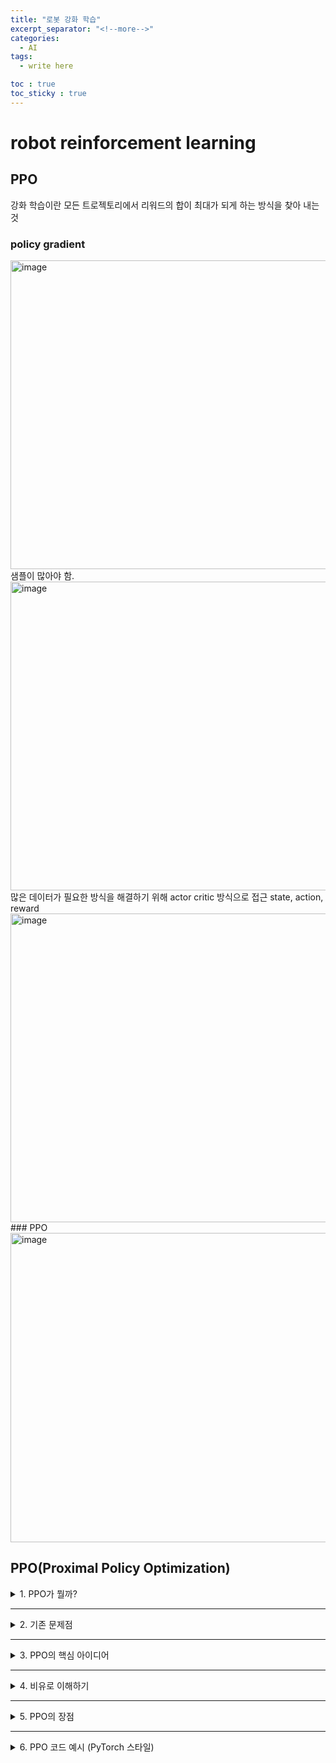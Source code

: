 ```yaml
---
title: "로봇 강화 학습"
excerpt_separator: "<!--more-->"
categories:
  - AI
tags:
  - write here

toc : true
toc_sticky : true
---
```


# robot reinforcement learning

## PPO
강화 학습이란 모든 트로젝토리에서 리워드의 합이 최대가 되게 하는 방식을 찾아 내는것    
### policy gradient 
<img width="886" height="494" alt="image" src="https://github.com/user-attachments/assets/df9b3e2a-bf90-4773-ae6e-0ee4ebc4423d" />    
샘플이 많아야 함.   
<img width="886" height="494" alt="image" src="https://github.com/user-attachments/assets/9cc1ccc9-d326-4614-a87a-c1af78faec67" />    
많은 데이터가 필요한 방식을 해결하기 위해 actor critic 방식으로 접근      
state, action, reward     
<img width="886" height="494" alt="image" src="https://github.com/user-attachments/assets/14f13398-5b4b-4b22-a2c9-b24ee1d1c58f" />    
### PPO  
<img width="889" height="495" alt="image" src="https://github.com/user-attachments/assets/ce71bf6c-0d46-44c5-ae48-3b5cb11e498e" />    

## PPO(Proximal Policy Optimization)

<details>
<summary>1. PPO가 뭘까?</summary>

강화학습에서 **에이전트(agent)**는 환경에서 행동을 하면서 보상(reward)을 얻고,  
그 경험을 통해 **정책(policy, 행동을 선택하는 규칙)**을 점점 더 좋게 만들어 갑니다.  

문제는, 정책을 조금씩 업데이트해야 하는데, **너무 크게 바꾸면 성능이 떨어질 수 있다는 점**입니다.  
👉 예: 원래 잘하던 동작을 완전히 잊어버리거나, 랜덤하게 행동하게 됨.

그래서 나온 방법이 **PPO(Proximal Policy Optimization, 근접 정책 최적화)**입니다.  
이름 그대로 “정책을 너무 멀리 바꾸지 말고, **가까운(proximal)** 범위 안에서만 최적화하자”라는 아이디어예요.
</details>

---

<details>
<summary>2. 기존 문제점</summary>

- **Policy Gradient**: 정책을 gradient로 업데이트하는데, 한 번에 너무 크게 바뀔 수 있음 → 불안정.  
- **TRPO(Trust Region Policy Optimization)**: 정책 변화가 너무 크지 않도록 제약을 줌(Trust Region).  
  하지만 수학이 복잡하고 구현이 어렵고 계산량이 큼.
</details>

---

<details>
<summary>3. PPO의 핵심 아이디어</summary>

PPO는 TRPO를 단순하게 만든 버전이에요.

- 새로운 정책과 옛날 정책의 비율  

\[
r(\theta) = \frac{\pi_\theta(a|s)}{\pi_{\theta_{\text{old}}}(a|s)}
\]

을 계산함.  

- 이 비율이 **1에 가까우면** (= 행동 확률이 많이 안 바뀌었으면) 괜찮음.  
- 그런데 너무 멀어지면(예: 2배 이상 바뀌면) 업데이트를 강제로 **클리핑(clipping)** 해서 제한을 둠.

즉,

\[
L^{CLIP}(\theta) = \min\Big(r(\theta) \hat{A}, \, \text{clip}(r(\theta), 1-\epsilon, 1+\epsilon) \hat{A}\Big)
\]

여기서  
- \(\hat{A}\) = advantage (이 행동이 평균보다 얼마나 좋은지)  
- \(\epsilon\) = 허용 오차 (예: 0.1 ~ 0.2)  

👉 결국, 정책이 너무 급격히 바뀌지 않게 하면서도, 좋은 방향으로 조금씩 개선하도록 함.
</details>

---

<details>
<summary>4. 비유로 이해하기</summary>

PPO를 **아이의 학습**에 비유해볼게요.  

- 아이가 자전거를 타는 걸 배우고 있음.  
- 갑자기 “오늘은 외발자전거 타!” 라고 하면 너무 어려워서 못 배움 (정책 급격 변화).  
- 대신 “자전거에서 손을 한쪽만 떼고 가보자”처럼 **조금만 변화**를 주면, 안정적으로 늘어남.  

👉 PPO는 이런 식으로 학습을 제한해서 안정성을 확보하는 방법이에요.
</details>

---

<details>
<summary>5. PPO의 장점</summary>

- 구현이 비교적 간단하다 (TRPO보다 훨씬 쉬움).  
- 안정적이다 (정책이 폭주하지 않음).  
- 성능도 좋은 편이라, 현재 **강화학습에서 가장 널리 쓰이는 방법 중 하나**.
</details>

---

<details>
<summary>6. PPO 코드 예시 (PyTorch 스타일)</summary>

```python
import torch
import torch.nn as nn
import torch.optim as optim

class PolicyNet(nn.Module):
    def __init__(self, state_dim, action_dim):
        super().__init__()
        self.fc = nn.Sequential(
            nn.Linear(state_dim, 64), nn.ReLU(),
            nn.Linear(64, 64), nn.ReLU(),
            nn.Linear(64, action_dim)
        )
    
    def forward(self, x):
        return torch.softmax(self.fc(x), dim=-1)

# 정책 네트워크와 옵티마이저
policy = PolicyNet(state_dim=4, action_dim=2)
optimizer = optim.Adam(policy.parameters(), lr=3e-4)

# PPO 업데이트 단계 (클리핑 포함)
def ppo_update(old_log_probs, states, actions, advantages, epsilon=0.2):
    new_probs = policy(states)
    new_log_probs = torch.log(new_probs.gather(1, actions))
    
    ratio = torch.exp(new_log_probs - old_log_probs)
    
    clipped_ratio = torch.clamp(ratio, 1 - epsilon, 1 + epsilon)
    loss = -torch.min(ratio * advantages, clipped_ratio * advantages).mean()
    
    optimizer.zero_grad()
    loss.backward()
    optimizer.step()
```

## SIM to REAL
강화 학습을 실제 로봇으로 하게 되면 비용, 위헙도 측면에서 적합하지 않다. 그래서 SIM을 사용하는게 더 유용합니다.    
<img width="889" height="495" alt="image" src="https://github.com/user-attachments/assets/756a0388-b7ee-4b8f-805b-b6e4320fedca" />     

다만 SIM과 실제 환경의 차이가 있어서 이를 위해 보상해줘야 하는 이슈가 있다.     
<img width="889" height="495" alt="image" src="https://github.com/user-attachments/assets/d08f93bf-df0e-43a9-9a6e-42ac8b815b49" />   

### FurnitureBench    
[https://github.com/clvrai/furniture-bench?tab=readme-ov-file](https://github.com/clvrai/furniture-bench?tab=readme-ov-file)    
[https://clvrai.github.io/furniture-bench/](https://clvrai.github.io/furniture-bench/)     
<img width="889" height="495" alt="image" src="https://github.com/user-attachments/assets/b250c3ac-8a2e-4ea5-8664-e45e016b83df" />    
<iframe width="560" height="315" src="https://www.youtube.com/embed/qfJEivnHVuE?si=jLRwZgiy_7L_7khj&amp;start=33" title="YouTube video player" frameborder="0" allow="accelerometer; autoplay; clipboard-write; encrypted-media; gyroscope; picture-in-picture; web-share" referrerpolicy="strict-origin-when-cross-origin" allowfullscreen></iframe>     





### robust rocomotion    
rl in the world :daydreamer    
<iframe width="560" height="315" src="https://www.youtube.com/embed/xAXvfVTgqr0" frameborder="0" allowfullscreen></iframe>     

a walk in the park learning to walk in 20 minutes with model-free reinforcement learning    
<iframe width="560" height="315" src="https://www.youtube.com/embed/YO1USfn6sHY" frameborder="0" allowfullscreen></iframe>.   

<iframe width="560" height="315" src="https://www.youtube.com/embed/gM_EjJTq2F8?si=Gpntv4L61HtY5mAU" title="YouTube video player" frameborder="0" allow="accelerometer; autoplay; clipboard-write; encrypted-media; gyroscope; picture-in-picture; web-share" referrerpolicy="strict-origin-when-cross-origin" allowfullscreen></iframe>      

## 강화 학습을 이용한 로봇 보행 (PPO를 사용)
### 논문- (Learning to walk in minutes using Massively Parallel Deep RL) - 엄청 많은 디바이스로 학습
<img width="889" height="495" alt="image" src="https://github.com/user-attachments/assets/65e42e6e-91fa-4346-9eb3-c9908f347c75" />    
<img width="889" height="495" alt="image" src="https://github.com/user-attachments/assets/a7cb0b7e-78bf-4dbc-84c0-74de9a364dc9" />    
<img width="889" height="495" alt="image" src="https://github.com/user-attachments/assets/586e4ed5-623d-4232-842f-f28afe316992" />    
reward    
<img width="889" height="495" alt="image" src="https://github.com/user-attachments/assets/b49c80b8-703b-4f1f-aa96-ceb054bba4a3" />
<img width="889" height="495" alt="image" src="https://github.com/user-attachments/assets/786417ed-9b78-4599-b729-68816e94af07" />
<img width="889" height="495" alt="image" src="https://github.com/user-attachments/assets/e1f1b863-ab74-4590-8ed0-73a042beb2e9" />    
<img width="889" height="495" alt="image" src="https://github.com/user-attachments/assets/347a86db-00da-426b-a0f1-f0e929707b9d" />    

<iframe width="560" height="315" src="https://www.youtube.com/embed/8sO7VS3q8d0" frameborder="0" allowfullscreen></iframe>.   

### 논문 (RMA) - 어려운 환경에서 실시간으로 동작    
<img width="889" height="495" alt="image" src="https://github.com/user-attachments/assets/051d3b51-0808-44a0-a707-7944dc39e5b4" />   
<img width="889" height="495" alt="image" src="https://github.com/user-attachments/assets/31923e5c-9c45-45c8-93de-415880cbe535" />   
<img width="889" height="495" alt="image" src="https://github.com/user-attachments/assets/8ff4c013-98c9-4c64-a8ac-1f7841ef50be" />   
<img width="889" height="495" alt="image" src="https://github.com/user-attachments/assets/94472a42-1990-426a-b0bd-f1a8a98e6663" />   
<iframe width="560" height="315" src="https://www.youtube.com/embed/tpFQR_HUYss" frameborder="0" allowfullscreen></iframe>.   

### 논문 - robot parkour
[robot-parkour.github.io](robot-parkour.github.io).    
<img width="889" height="495" alt="image" src="https://github.com/user-attachments/assets/5f12c344-3e09-4e6b-80e7-b9ee41ab74a5" />   
<img width="889" height="495" alt="image" src="https://github.com/user-attachments/assets/20c9b2a1-77f0-4b92-a6ca-ca1a8badbb43" />   
<img width="889" height="495" alt="image" src="https://github.com/user-attachments/assets/c552c6a2-4f6c-4eeb-869c-9592d2c62fe7" />   
<img width="889" height="495" alt="image" src="https://github.com/user-attachments/assets/574b2176-91af-4fc5-ae94-f606300b24ae" />   
<img width="889" height="495" alt="image" src="https://github.com/user-attachments/assets/3ef5a468-b8a9-4f11-8820-f44ac14c2c75" />   
<img width="889" height="495" alt="image" src="https://github.com/user-attachments/assets/5226c659-51c5-40d8-9ca1-c4ed93668395" />   
<img width="889" height="495" alt="image" src="https://github.com/user-attachments/assets/8fb9b309-d124-4bb2-83eb-f162e40b95bf" />   
<img width="889" height="495" alt="image" src="https://github.com/user-attachments/assets/78787e8c-a989-4ab2-9c35-ce3751f125be" />   
<img width="889" height="495" alt="image" src="https://github.com/user-attachments/assets/ff22e757-5074-46a2-ab94-3e7107ccb9ee" />   

<iframe width="560" height="315" src="https://www.youtube.com/embed/M7lDCSF0KP0" frameborder="0" allowfullscreen></iframe>.   

### 논문 (휴머노이드) robot parkour   
[https://humanoid4parkour.github.io/](https://humanoid4parkour.github.io/).   
<img width="889" height="503" alt="image" src="https://github.com/user-attachments/assets/2468fe75-8633-4256-b06c-c982f164e237" />
<img width="889" height="503" alt="image" src="https://github.com/user-attachments/assets/0feea12d-d079-4a6b-b5c7-5114476a71bf" />
<img width="889" height="503" alt="image" src="https://github.com/user-attachments/assets/f532177d-394c-4b1f-b2d7-e8aeed286ba0" />
<img width="889" height="503" alt="image" src="https://github.com/user-attachments/assets/7ff0d2a1-dc1f-4fe2-9728-1688ae32e0f0" />   
<iframe width="560" height="315" src="https://www.youtube.com/embed/9ilYqoQEQeg" frameborder="0" allowfullscreen></iframe>.   


### 논문 (transformer)  
<img width="889" height="503" alt="image" src="https://github.com/user-attachments/assets/16e3291c-1036-4d1a-a599-032e94799ac1" />
<img width="882" height="500" alt="image" src="https://github.com/user-attachments/assets/6f994f6a-2676-410d-bf01-6ff81da161dc" />
<img width="882" height="500" alt="image" src="https://github.com/user-attachments/assets/8f0daf1e-0b51-437e-812c-15cb47bc2a47" />
<img width="882" height="500" alt="image" src="https://github.com/user-attachments/assets/a3f7dfb3-7c8a-4910-a550-20892538ab69" />.    
<iframe width="560" height="315" src="https://www.youtube.com/embed/Y8URcPDbPhg" frameborder="0" allowfullscreen></iframe>.   

#### tesla optimus.   
<img width="882" height="500" alt="image" src="https://github.com/user-attachments/assets/bfe2262b-9583-4cf7-971d-d4becf48acd6" />   
[https://x.com/tesla_optimus/status/1922456791549427867](https://x.com/tesla_optimus/status/1922456791549427867).   


#### unitree.  
<img width="882" height="500" alt="image" src="https://github.com/user-attachments/assets/cf788a88-82b1-447c-abf8-78759c7de38c" />   
<iframe width="560" height="315" src="https://www.youtube.com/embed/Nkh6RUocD8c" frameborder="0" allowfullscreen></iframe>.   

<img width="882" height="500" alt="image" src="https://github.com/user-attachments/assets/b79313a9-eac2-4f47-ac8c-831348b00326" />   
<iframe width="560" height="315" src="https://www.youtube.com/embed/p0xFou30hWI" frameborder="0" allowfullscreen></iframe>.   


#### boston Dynamics
<img width="882" height="500" alt="image" src="https://github.com/user-attachments/assets/64a0e503-3779-45c0-8dc4-2844cd81055c" />    
<iframe width="560" height="315" src="https://www.youtube.com/embed/I44_zbEwz_w" frameborder="0" allowfullscreen></iframe>.   

<img width="882" height="500" alt="image" src="https://github.com/user-attachments/assets/df43ffcd-9802-44be-ab24-8e606fad131b" />   
<iframe width="560" height="315" src="https://www.youtube.com/embed/dFObux6mfTc" frameborder="0" allowfullscreen></iframe>.   



## 로봇 파운데이션 모델
RFM (robot foundation model)    
<img width="882" height="500" alt="image" src="https://github.com/user-attachments/assets/6d9b3106-dbcb-474d-946a-8d159be14dbe" />   
<img width="882" height="500" alt="image" src="https://github.com/user-attachments/assets/90c3e129-ae6b-4609-9d29-4338383aa2d9" />   

### 2016 google foundation model
<img width="882" height="500" alt="image" src="https://github.com/user-attachments/assets/fa8cbbcd-b80a-4970-b14a-ef9845065dad" />    
<iframe width="560" height="315" src="https://www.youtube.com/embed/V05SuCSRAtg?si=dTTICLA8mFnZtpG7" title="YouTube video player" frameborder="0" allow="accelerometer; autoplay; clipboard-write; encrypted-media; gyroscope; picture-in-picture; web-share" referrerpolicy="strict-origin-when-cross-origin" allowfullscreen></iframe>     

### QT-Opt
<img width="882" height="500" alt="image" src="https://github.com/user-attachments/assets/e3f90f53-1296-4e37-9b8b-420604d54507" />   
<iframe width="560" height="315" src="https://www.youtube.com/embed/W4joe3zzglU?si=9GiJfqOi-gRk0g1a" title="YouTube video player" frameborder="0" allow="accelerometer; autoplay; clipboard-write; encrypted-media; gyroscope; picture-in-picture; web-share" referrerpolicy="strict-origin-when-cross-origin" allowfullscreen></iframe>     
[논문](https://www.semanticscholar.org/paper/QT-Opt%3A-Scalable-Deep-Reinforcement-Learning-for-Kalashnikov-Irpan/eb37e7b76d26b75463df22b2a3aa32b6a765c672)    

### MT-Opt
task 나눠서, 잡을 물체를 정해서 잡는 훈련        
<img width="882" height="500" alt="image" src="https://github.com/user-attachments/assets/6db71e79-b82a-42c5-adc7-b33c58497d78" />     
<iframe width="560" height="315" src="https://www.youtube.com/embed/i3uUGSko2zY?si=gWvedTTP7qHISfv6" title="YouTube video player" frameborder="0" allow="accelerometer; autoplay; clipboard-write; encrypted-media; gyroscope; picture-in-picture; web-share" referrerpolicy="strict-origin-when-cross-origin" allowfullscreen></iframe>     
[논문](https://www.semanticscholar.org/paper/MT-Opt%3A-Continuous-Multi-Task-Robotic-Reinforcement-Kalashnikov-Varley/3e85d208b1b927fdb69ecf8336c70995818aaebd)     

### BC-Z
<img width="882" height="500" alt="image" src="https://github.com/user-attachments/assets/3b584699-4b75-4a49-a750-fa8350595317" />    
<iframe width="560" height="315" src="https://www.youtube.com/embed/f-9Jw3KvPJo?si=wSj8P7w67Qu-W3UI" title="YouTube video player" frameborder="0" allow="accelerometer; autoplay; clipboard-write; encrypted-media; gyroscope; picture-in-picture; web-share" referrerpolicy="strict-origin-when-cross-origin" allowfullscreen></iframe>    
[논문](https://arxiv.org/abs/2202.02005)    

### RT-1 (robotics transformer)
<img width="882" height="500" alt="image" src="https://github.com/user-attachments/assets/11ac737a-7e4c-48c7-9ecc-3684f0f32f4a" />    
<img width="882" height="500" alt="image" src="https://github.com/user-attachments/assets/8f6ea23c-74e9-4c85-b5a8-f590d01cb1e3" />    
<iframe width="560" height="315" src="https://www.youtube.com/embed/UuKAp9a6wMs?si=DaoM7FMJTygO6ZD9" title="YouTube video player" frameborder="0" allow="accelerometer; autoplay; clipboard-write; encrypted-media; gyroscope; picture-in-picture; web-share" referrerpolicy="strict-origin-when-cross-origin" allowfullscreen></iframe>     
[https://robotics-transformer1.github.io/](https://robotics-transformer1.github.io/)     
[논문](https://arxiv.org/abs/2212.06817)     

### RT-2
pretrain-vlm 을 가져다가 학습 (vision language action)    
<img width="882" height="500" alt="image" src="https://github.com/user-attachments/assets/0bb04e4d-9816-4147-acb8-b327ec436870" />    
<iframe width="560" height="315" src="https://www.youtube.com/embed/gXgmqjthrPw?si=i8xhxXUdyBZFs9ne" title="YouTube video player" frameborder="0" allow="accelerometer; autoplay; clipboard-write; encrypted-media; gyroscope; picture-in-picture; web-share" referrerpolicy="strict-origin-when-cross-origin" allowfullscreen></iframe>     
[https://robotics-transformer2.github.io/](https://robotics-transformer2.github.io/)    
[논문](https://arxiv.org/abs/2307.15818)    

### ALOHA and ACT   
<img width="882" height="500" alt="image" src="https://github.com/user-attachments/assets/c54382fe-d5a0-43ea-be0e-e7dbc8367dc0" />     
<img width="882" height="500" alt="image" src="https://github.com/user-attachments/assets/911966f0-a7d7-4d8d-b551-b1fe9990f404" />    
<img width="882" height="500" alt="image" src="https://github.com/user-attachments/assets/72b967d4-dd29-4807-9431-d43022c7a3d2" />    
ACT : imitation learning algorithm   
<img width="888" height="500" alt="image" src="https://github.com/user-attachments/assets/e8244993-e323-4653-b633-154d39fee1b5" />
<img width="888" height="500" alt="image" src="https://github.com/user-attachments/assets/277f808e-f6c3-4889-af27-54cc005f4e22" />
<img width="888" height="500" alt="image" src="https://github.com/user-attachments/assets/fee8f51c-3618-43c2-84ed-1ca3bffb1756" />
<img width="888" height="500" alt="image" src="https://github.com/user-attachments/assets/c7bb3090-a09c-43a5-90e6-7dd7d97d2387" />
<iframe width="560" height="315" src="https://www.youtube.com/embed/pN4Ig_aTSUo?si=6yrb45hw3vm6mDnl" title="YouTube video player" frameborder="0" allow="accelerometer; autoplay; clipboard-write; encrypted-media; gyroscope; picture-in-picture; web-share" referrerpolicy="strict-origin-when-cross-origin" allowfullscreen></iframe>     
[https://tonyzhaozh.github.io/aloha/](https://tonyzhaozh.github.io/aloha/)     

### mobile aloha
<img width="888" height="500" alt="image" src="https://github.com/user-attachments/assets/2277028f-e613-49f2-87c7-1a68ddd0bea8" />    
<img width="888" height="500" alt="image" src="https://github.com/user-attachments/assets/f274043b-4e52-4951-a16d-178a648d9438" />    
<iframe width="560" height="315" src="https://www.youtube.com/embed/X_Ch-4WmiUg?si=CFfMfK703onsoZ4O" title="YouTube video player" frameborder="0" allow="accelerometer; autoplay; clipboard-write; encrypted-media; gyroscope; picture-in-picture; web-share" referrerpolicy="strict-origin-when-cross-origin" allowfullscreen></iframe>     
[https://mobile-aloha.github.io/](https://mobile-aloha.github.io/)     

### diffusion policy (2023)    
<img width="888" height="500" alt="image" src="https://github.com/user-attachments/assets/74ab48a2-d43e-4019-baee-c30a98fe3f99" />    
<img width="885" height="218" alt="image" src="https://github.com/user-attachments/assets/e3f6df52-7c46-47f7-be0b-0c259550a64f" />    
<img width="885" height="499" alt="image" src="https://github.com/user-attachments/assets/8dceff0d-4378-407a-acac-8d578034a818" />    
<img width="885" height="499" alt="image" src="https://github.com/user-attachments/assets/59cc82ea-1b26-4414-bc6a-4f308a573d25" />    
<iframe width="560" height="315" src="https://www.youtube.com/embed/CtJDROYBmSs?si=X3yhUhhG9VFkt6k8&amp;start=1427" title="YouTube video player" frameborder="0" allow="accelerometer; autoplay; clipboard-write; encrypted-media; gyroscope; picture-in-picture; web-share" referrerpolicy="strict-origin-when-cross-origin" allowfullscreen></iframe>    
[https://diffusion-policy.cs.columbia.edu/](https://diffusion-policy.cs.columbia.edu/)     
[https://github.com/real-stanford/diffusion_policy](https://github.com/real-stanford/diffusion_policy)     

### scaling robotic datasets       
<img width="885" height="499" alt="image" src="https://github.com/user-attachments/assets/1c4798af-b1fa-4779-b53f-94c4c2ed3f77" />    
[논문](chrome-extension://oemmndcbldboiebfnladdacbdfmadadm/https://www.roboticsproceedings.org/rss20/p120.pdf)    
[https://droid-dataset.github.io/](https://droid-dataset.github.io/)      

<img width="885" height="499" alt="image" src="https://github.com/user-attachments/assets/56ced518-e421-48cc-8e4f-87bb7f029292" />    
<img width="885" height="499" alt="image" src="https://github.com/user-attachments/assets/91c23287-262c-4afe-bed3-fe8ebe0b4544" />    
<img width="885" height="499" alt="image" src="https://github.com/user-attachments/assets/21d74dd8-db1a-4d8c-ba8f-4e7ff6bf3365" />    
[https://github.com/google-deepmind/open_x_embodiment](https://github.com/google-deepmind/open_x_embodiment)   
[https://robotics-transformer-x.github.io/](https://robotics-transformer-x.github.io/)     

### RT-X model
RT-1, RT-2, OpenX 
<img width="885" height="499" alt="image" src="https://github.com/user-attachments/assets/7179eb02-f702-4760-9339-93acc2e0efae" />    
<img width="885" height="499" alt="image" src="https://github.com/user-attachments/assets/712de049-6bbb-4ccc-8b8c-8a6a87fb0046" />    

### Octo
transformer + diffusion    
<img width="885" height="499" alt="image" src="https://github.com/user-attachments/assets/46de2f34-881b-46e8-b853-df4681db0633" />    
<img width="885" height="499" alt="image" src="https://github.com/user-attachments/assets/b4971be3-03f7-44c6-a6ed-ab6e6786dcf1" />    
<iframe width="560" height="315" src="https://www.youtube.com/embed/99667VDGWMg?si=-imQp_mfZx9xQVLg" title="YouTube video player" frameborder="0" allow="accelerometer; autoplay; clipboard-write; encrypted-media; gyroscope; picture-in-picture; web-share" referrerpolicy="strict-origin-when-cross-origin" allowfullscreen></iframe>    
[https://octo-models.github.io/](https://octo-models.github.io/)     

### OpenVLA [An Open-Source Vision-Language-Action Model]  (open source, llama 사용)    
<img width="885" height="499" alt="image" src="https://github.com/user-attachments/assets/670d53ab-d876-4163-b3aa-222a1753e12f" />    
<img width="885" height="499" alt="image" src="https://github.com/user-attachments/assets/0c41ac26-0f21-47de-8cac-ea2fc707ae17" />    
<img width="885" height="499" alt="image" src="https://github.com/user-attachments/assets/fa8fa14c-f9a0-4222-8899-e0bbe6c6270c" />    
<img width="885" height="499" alt="image" src="https://github.com/user-attachments/assets/20834071-3606-4a4c-871b-f270ef362d7e" />    
<img width="885" height="499" alt="image" src="https://github.com/user-attachments/assets/ef0b617f-2ee0-465f-8b11-5a5bbcfcb40f" />    
<iframe width="560" height="315" src="https://www.youtube.com/embed/ozhQLNprW2A?si=Ulc8HLYNGQP7_wi6" title="YouTube video player" frameborder="0" allow="accelerometer; autoplay; clipboard-write; encrypted-media; gyroscope; picture-in-picture; web-share" referrerpolicy="strict-origin-when-cross-origin" allowfullscreen></iframe>
[https://openvla.github.io/](https://openvla.github.io/)    
[https://github.com/openvla/openvla](https://github.com/openvla/openvla)    

### OpenVLA-OFT
<img width="885" height="499" alt="image" src="https://github.com/user-attachments/assets/307b88db-0f00-4371-8c51-b75c32340e13" />    
<img width="885" height="499" alt="image" src="https://github.com/user-attachments/assets/2a14d929-f705-4f79-ae1a-bb29a391abc0" />    
<iframe width="560" height="315" src="https://www.youtube.com/embed/T3Zkkr_NTSA?si=jENhhtEcqoEURb_e" title="YouTube video player" frameborder="0" allow="accelerometer; autoplay; clipboard-write; encrypted-media; gyroscope; picture-in-picture; web-share" referrerpolicy="strict-origin-when-cross-origin" allowfullscreen></iframe>
[https://github.com/moojink/openvla-oft](https://github.com/moojink/openvla-oft)    
[https://openvla-oft.github.io/](https://openvla-oft.github.io/)      

### SOTA VLA - open model
[https://www.physicalintelligence.company/](https://www.physicalintelligence.company/)     
10000 시간의 데이터  
#### pyzero
<img width="885" height="499" alt="image" src="https://github.com/user-attachments/assets/712ddbcb-40d7-46aa-a830-d62b2ac145ef" />    
<img width="885" height="499" alt="image" src="https://github.com/user-attachments/assets/a2bb5952-80ff-4e6d-ba96-f5d49f9f83be" />    
<img width="885" height="499" alt="image" src="https://github.com/user-attachments/assets/24213960-c28d-4428-a8e3-0df9c5cc83ba" />    
<img width="885" height="499" alt="image" src="https://github.com/user-attachments/assets/f1e56676-4f7a-4119-b71c-723b5319351a" />    
<img width="885" height="499" alt="image" src="https://github.com/user-attachments/assets/eabcced4-044e-4901-9496-68efb8a96d3c" />    
<iframe width="560" height="315" src="https://www.youtube.com/embed/J-UTyb7lOEw?si=MdJ5K0HlVIrPlV3L" title="YouTube video player" frameborder="0" allow="accelerometer; autoplay; clipboard-write; encrypted-media; gyroscope; picture-in-picture; web-share" referrerpolicy="strict-origin-when-cross-origin" allowfullscreen></iframe>    
[https://www.physicalintelligence.company/blog/pi0](https://www.physicalintelligence.company/blog/pi0)    

#### py fast     
<img width="885" height="499" alt="image" src="https://github.com/user-attachments/assets/386a4df5-be6f-4053-bb16-a153b3bd88bc" />   
[https://www.physicalintelligence.company/research/fast](https://www.physicalintelligence.company/research/fast)    

#### py zero    
<img width="885" height="499" alt="image" src="https://github.com/user-attachments/assets/8efcaa48-5dd1-422e-83b7-a3b1db8d69bb" />    
<img width="885" height="499" alt="image" src="https://github.com/user-attachments/assets/c6b29159-c3ba-4815-b33e-42172c1e7825" />    
<img width="885" height="499" alt="image" src="https://github.com/user-attachments/assets/f1c7f154-00ed-4536-b649-acc29eed7283" />    
[https://www.physicalintelligence.company/blog/pi05](https://www.physicalintelligence.company/blog/pi05)     

#### Real-Time Action Chunking with Large Models    
[https://www.physicalintelligence.company/research/real_time_chunking](https://www.physicalintelligence.company/research/real_time_chunking)    

<img width="885" height="270" alt="image" src="https://github.com/user-attachments/assets/a412e792-2568-47e5-b74c-3edbc1ea571e" />    



